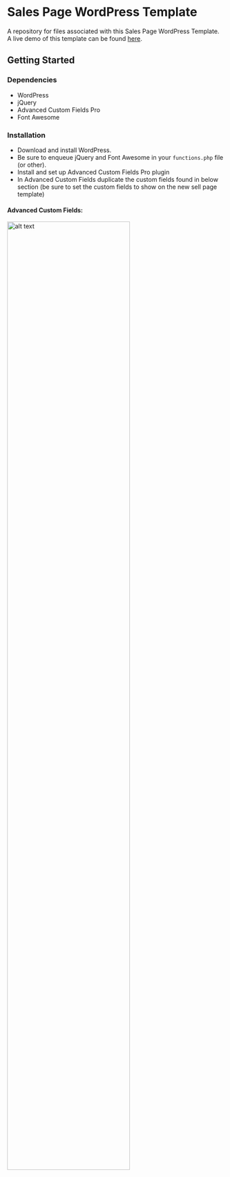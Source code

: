 # Sales Page WordPress Template

A repository for files associated with this Sales Page WordPress Template.  A live demo of this template can be found <a href="https://www.hondros.com/programs/real-estate-salesperson/ohio/pre-licensing/" target="_blank">here</a>.

<!-- ## Description

These templates have been created over the years... -->

## Getting Started

### Dependencies

* WordPress
* jQuery
* Advanced Custom Fields Pro
* Font Awesome

### Installation

- Download and install WordPress.
- Be sure to enqueue jQuery and Font Awesome in your ```functions.php``` file (or other).
- Install and set up Advanced Custom Fields Pro plugin
- In Advanced Custom Fields duplicate the custom fields found in below section (be sure to set the custom fields to show on the new sell page template)

#### Advanced Custom Fields:

<img src="https://ryanthen.com/projects/wordpress-templates/sales-page-template/custom-fields--sales-page-template.png" alt="alt text" align="center" width="75%" height="auto">
